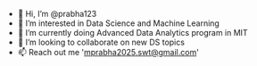 - 👋 Hi, I’m @prabha123
- 👀 I’m interested in Data Science and Machine Learning
- 🌱 I’m currently doing Advanced Data Analytics program in MIT
- 💞️ I’m looking to collaborate on new DS topics
- 📫 Reach out me 'mprabha2025.swt@gmail.com'

<!---
prabha123/prabha123 is a ✨ special ✨ repository because its `README.md` (this file) appears on your GitHub profile.
You can click the Preview link to take a look at your changes.
--->
